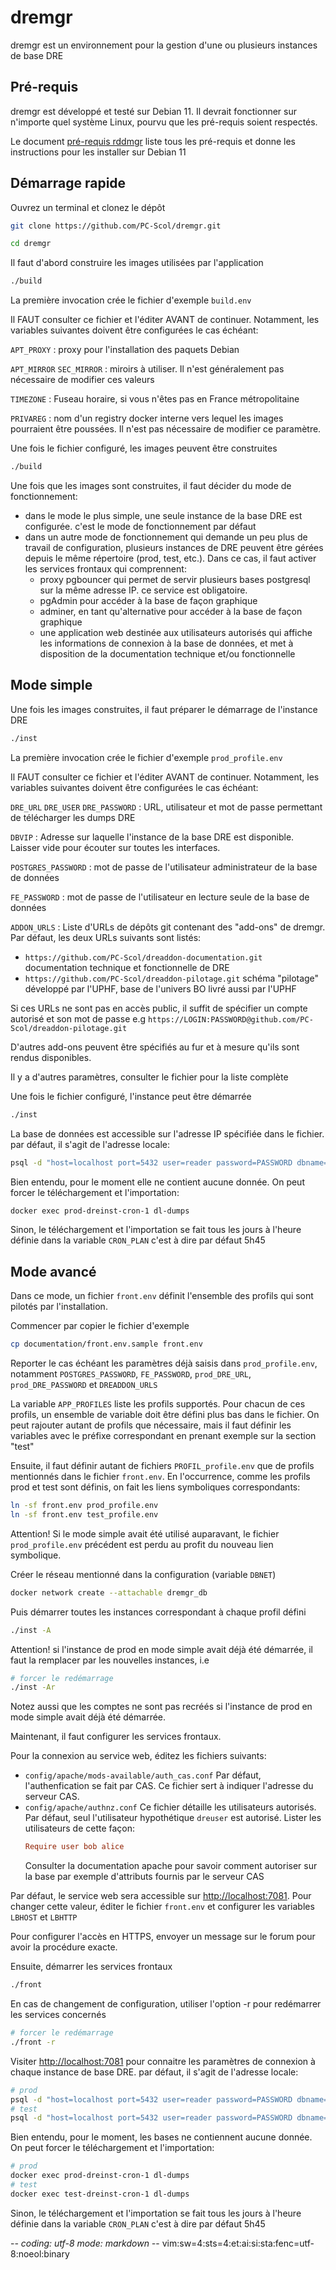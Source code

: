 # dremgr

dremgr est un environnement pour la gestion d'une ou plusieurs instances de base
DRE

## Pré-requis

dremgr est développé et testé sur Debian 11. Il devrait fonctionner sur
n'importe quel système Linux, pourvu que les pré-requis soient respectés.

Le document [pré-requis rddmgr](documentation/prerequis.md) liste tous les
pré-requis et donne les instructions pour les installer sur Debian 11

## Démarrage rapide

Ouvrez un terminal et clonez le dépôt
~~~sh
git clone https://github.com/PC-Scol/dremgr.git

cd dremgr
~~~

Il faut d'abord construire les images utilisées par l'application
~~~sh
./build
~~~
La première invocation crée le fichier d'exemple `build.env`

Il FAUT consulter ce fichier et l'éditer AVANT de continuer. Notamment, les
variables suivantes doivent être configurées le cas échéant:

`APT_PROXY`
: proxy pour l'installation des paquets Debian

`APT_MIRROR`
`SEC_MIRROR`
: miroirs à utiliser. Il n'est généralement pas nécessaire de modifier ces
  valeurs

`TIMEZONE`
: Fuseau horaire, si vous n'êtes pas en France métropolitaine

`PRIVAREG`
: nom d'un registry docker interne vers lequel les images pourraient être
  poussées. Il n'est pas nécessaire de modifier ce paramètre.

Une fois le fichier configuré, les images peuvent être construites
~~~sh
./build
~~~

Une fois que les images sont construites, il faut décider du mode de
fonctionnement:
* dans le mode le plus simple, une seule instance de la base DRE est
  configurée. c'est le mode de fonctionnement par défaut
* dans un autre mode de fonctionnement qui demande un peu plus de travail de
  configuration, plusieurs instances de DRE peuvent être gérées depuis le même
  répertoire (prod, test, etc.). Dans ce cas, il faut activer les services
  frontaux qui comprennent:
  * proxy pgbouncer qui permet de servir plusieurs bases postgresql sur la même
    adresse IP. ce service est obligatoire.
  * pgAdmin pour accéder à la base de façon graphique
  * adminer, en tant qu'alternative pour accéder à la base de façon graphique
  * une application web destinée aux utilisateurs autorisés qui affiche les
    informations de connexion à la base de données, et met à disposition de la
    documentation technique et/ou fonctionnelle

## Mode simple

Une fois les images construites, il faut préparer le démarrage de l'instance DRE
~~~sh
./inst
~~~
La première invocation crée le fichier d'exemple `prod_profile.env`

Il FAUT consulter ce fichier et l'éditer AVANT de continuer. Notamment, les
variables suivantes doivent être configurées le cas échéant:

`DRE_URL`
`DRE_USER`
`DRE_PASSWORD`
: URL, utilisateur et mot de passe permettant de télécharger les dumps DRE

`DBVIP`
: Adresse sur laquelle l'instance de la base DRE est disponible. Laisser vide
  pour écouter sur toutes les interfaces.

`POSTGRES_PASSWORD`
: mot de passe de l'utilisateur administrateur de la base de données

`FE_PASSWORD`
: mot de passe de l'utilisateur en lecture seule de la base de données

`ADDON_URLS`
: Liste d'URLs de dépôts git contenant des "add-ons" de dremgr. Par défaut, les
  deux URLs suivants sont listés:
  * `https://github.com/PC-Scol/dreaddon-documentation.git`
    documentation technique et fonctionnelle de DRE
  * `https://github.com/PC-Scol/dreaddon-pilotage.git`
    schéma "pilotage" développé par l'UPHF, base de l'univers BO livré aussi par
    l'UPHF

  Si ces URLs ne sont pas en accès public, il suffit de spécifier un compte
  autorisé et son mot de passe e.g
  `https://LOGIN:PASSWORD@github.com/PC-Scol/dreaddon-pilotage.git`

  D'autres add-ons peuvent être spécifiés au fur et à mesure qu'ils sont rendus
  disponibles.

Il y a d'autres paramètres, consulter le fichier pour la liste complète

Une fois le fichier configuré, l'instance peut être démarrée
~~~sh
./inst
~~~

La base de données est accessible sur l'adresse IP spécifiée dans le
fichier. par défaut, il s'agit de l'adresse locale:
~~~sh
psql -d "host=localhost port=5432 user=reader password=PASSWORD dbname=dre"
~~~

Bien entendu, pour le moment elle ne contient aucune donnée. On peut forcer le
téléchargement et l'importation:
~~~sh
docker exec prod-dreinst-cron-1 dl-dumps
~~~
Sinon, le téléchargement et l'importation se fait tous les jours à l'heure
définie dans la variable `CRON_PLAN` c'est à dire par défaut 5h45

## Mode avancé

Dans ce mode, un fichier `front.env` définit l'ensemble des profils qui sont
pilotés par l'installation.

Commencer par copier le fichier d'exemple
~~~sh
cp documentation/front.env.sample front.env
~~~

Reporter le cas échéant les paramètres déjà saisis dans `prod_profile.env`,
notamment `POSTGRES_PASSWORD`, `FE_PASSWORD`, `prod_DRE_URL`,
`prod_DRE_PASSWORD` et `DREADDON_URLS`

La variable `APP_PROFILES` liste les profils supportés. Pour chacun de ces
profils, un ensemble de variable doit être défini plus bas dans le fichier. On
peut rajouter autant de profils que nécessaire, mais il faut définir les
variables avec le préfixe correspondant en prenant exemple sur la section "test"

Ensuite, il faut définir autant de fichiers `PROFIL_profile.env` que de profils
mentionnés dans le fichier `front.env`. En l'occurrence, comme les profils prod
et test sont définis, on fait les liens symboliques correspondants:
~~~sh
ln -sf front.env prod_profile.env
ln -sf front.env test_profile.env
~~~
Attention! Si le mode simple avait été utilisé auparavant, le fichier
`prod_profile.env` précédent est perdu au profit du nouveau lien symbolique.

Créer le réseau mentionné dans la configuration (variable `DBNET`)
~~~sh
docker network create --attachable dremgr_db
~~~

Puis démarrer toutes les instances correspondant à chaque profil défini
~~~sh
./inst -A
~~~
Attention! si l'instance de prod en mode simple avait déjà été démarrée, il
faut la remplacer par les nouvelles instances, i.e
~~~sh
# forcer le redémarrage
./inst -Ar
~~~
Notez aussi que les comptes ne sont pas recréés si l'instance de prod en mode
simple avait déjà été démarrée.

Maintenant, il faut configurer les services frontaux.

Pour la connexion au service web, éditez les fichiers suivants:
* `config/apache/mods-available/auth_cas.conf`
  Par défaut, l'authenfication se fait par CAS. Ce fichier sert à indiquer
  l'adresse du serveur CAS.
* `config/apache/authnz.conf`
  Ce fichier détaille les utilisateurs autorisés. Par défaut, seul l'utilisateur
  hypothétique `dreuser` est autorisé. Lister les utilisateurs de cette façon:
  ~~~conf
  Require user bob alice
  ~~~
  Consulter la documentation apache pour savoir comment autoriser sur la base
  par exemple d'attributs fournis par le serveur CAS

Par défaut, le service web sera accessible sur <http://localhost:7081>. Pour
changer cette valeur, éditer le fichier `front.env` et configurer les variables
`LBHOST` et `LBHTTP`

Pour configurer l'accès en HTTPS, envoyer un message sur le forum pour avoir la
procédure exacte.

Ensuite, démarrer les services frontaux
~~~sh
./front
~~~
En cas de changement de configuration, utiliser l'option -r pour redémarrer les
services concernés
~~~sh
# forcer le redémarrage
./front -r
~~~

Visiter <http://localhost:7081> pour connaitre les paramètres de connexion à
chaque instance de base DRE. par défaut, il s'agit de l'adresse locale:
~~~sh
# prod
psql -d "host=localhost port=5432 user=reader password=PASSWORD dbname=dre"
# test
psql -d "host=localhost port=5432 user=reader password=PASSWORD dbname=test_dre"
~~~

Bien entendu, pour le moment, les bases ne contiennent aucune donnée. On peut
forcer le téléchargement et l'importation:
~~~sh
# prod
docker exec prod-dreinst-cron-1 dl-dumps
# test
docker exec test-dreinst-cron-1 dl-dumps
~~~
Sinon, le téléchargement et l'importation se fait tous les jours à l'heure
définie dans la variable `CRON_PLAN` c'est à dire par défaut 5h45

-*- coding: utf-8 mode: markdown -*- vim:sw=4:sts=4:et:ai:si:sta:fenc=utf-8:noeol:binary